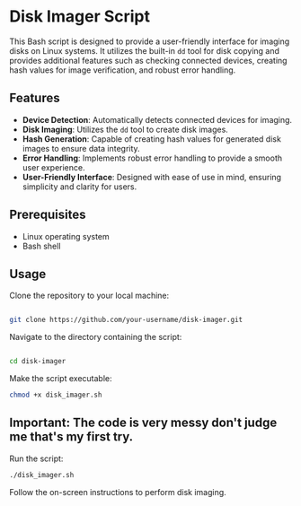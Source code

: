 # Disk Imager Script

This Bash script is designed to provide a user-friendly interface for imaging disks on Linux systems. It utilizes the built-in `dd` tool for disk copying and provides additional features such as checking connected devices, creating hash values for image verification, and robust error handling.

## Features

- **Device Detection**: Automatically detects connected devices for imaging.
- **Disk Imaging**: Utilizes the `dd` tool to create disk images.
- **Hash Generation**: Capable of creating hash values for generated disk images to ensure data integrity.
- **Error Handling**: Implements robust error handling to provide a smooth user experience.
- **User-Friendly Interface**: Designed with ease of use in mind, ensuring simplicity and clarity for users.

## Prerequisites

- Linux operating system
- Bash shell

## Usage
Clone the repository to your local machine:

```bash

git clone https://github.com/your-username/disk-imager.git
```
Navigate to the directory containing the script:

```bash

cd disk-imager
```
Make the script executable:

```bash
chmod +x disk_imager.sh
```
## Important: The code is very messy don't judge me that's my first try.
Run the script:

```bash
./disk_imager.sh
```
Follow the on-screen instructions to perform disk imaging.
